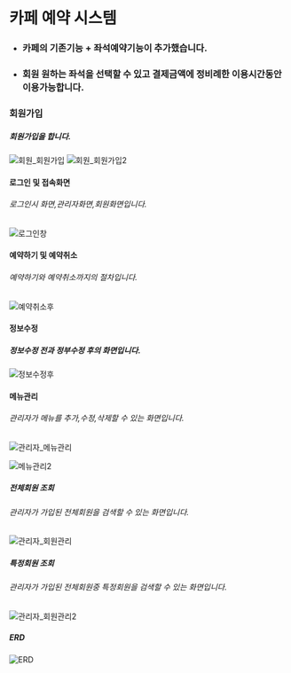 # 카페 예약 시스템

* ### 카페의 기존기능 + 좌석예약기능이 추가했습니다.
* ### 회원 원하는 좌석을 선택할 수 있고 결제금액에 정비례한 이용시간동안 이용가능합니다.


### 회원가입
##### 회원가입을 합니다.
![회원_회원가입](https://user-images.githubusercontent.com/49363880/103505895-c4e3e100-4e9e-11eb-9837-5c1112560bc9.jpg)
![회원_회원가입2](https://user-images.githubusercontent.com/49363880/103505902-c6ada480-4e9e-11eb-9b86-b1f3a7ff422c.jpg)

#### 로그인 및 접속화면
###### 로그인시 화면,관리자화면,회원화면입니다.
![로그인창](https://user-images.githubusercontent.com/49363880/103593222-90bcfe80-4f38-11eb-97de-e804ac4680b2.JPG)

#### 예약하기 및 예약취소
###### 예약하기와 예약취소까지의 절차입니다.

![예약취소후](https://user-images.githubusercontent.com/49363880/103598620-68d49780-4f46-11eb-9a9d-d5f8cdf76b34.jpg)

#### 정보수정
##### 정보수정 전과 정부수정 후의 화면입니다.
![정보수정후](https://user-images.githubusercontent.com/49363880/103599465-89055600-4f48-11eb-9bf8-b4944f706407.JPG)


#### 메뉴관리
###### 관리자가 메뉴를 추가,수정,삭제할 수 있는 화면입니다.

![관리자_메뉴관리](https://user-images.githubusercontent.com/49363880/103504053-a8917580-4e99-11eb-882b-84a367da7737.jpg)

![메뉴관리2](https://user-images.githubusercontent.com/49363880/103595698-733f6300-4f3f-11eb-99db-15fe10563496.jpg)

##### 전체회원 조회
###### 관리자가 가입된 전체회원을 검색할 수 있는 화면입니다.
![관리자_회원관리](https://user-images.githubusercontent.com/49363880/103505900-c6ada480-4e9e-11eb-8328-3b6f71ff2b72.jpg)
##### 특정회원 조회
###### 관리자가 가입된 전체회원중 특정회원을 검색할 수 있는 화면입니다.
![관리자_회원관리2](https://user-images.githubusercontent.com/49363880/103505899-c6150e00-4e9e-11eb-9ebe-d4dac61ed312.jpg)


##### ERD
![ERD](https://user-images.githubusercontent.com/49363880/103601697-8fe29780-4f4d-11eb-9305-a79b6d3b5059.jpg)

